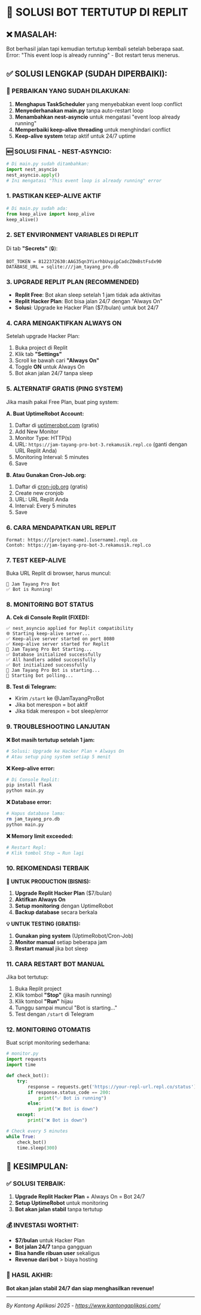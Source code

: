 # 🔧 SOLUSI BOT TERTUTUP DI REPLIT

## ❌ **MASALAH:**
Bot berhasil jalan tapi kemudian tertutup kembali setelah beberapa saat.
Error: "This event loop is already running" - Bot restart terus menerus.

## ✅ **SOLUSI LENGKAP (SUDAH DIPERBAIKI):**

### **🔧 PERBAIKAN YANG SUDAH DILAKUKAN:**
1. **Menghapus TaskScheduler** yang menyebabkan event loop conflict
2. **Menyederhanakan main.py** tanpa auto-restart loop
3. **Menambahkan nest-asyncio** untuk mengatasi "event loop already running"
4. **Memperbaiki keep-alive threading** untuk menghindari conflict
5. **Keep-alive system** tetap aktif untuk 24/7 uptime

### **🆕 SOLUSI FINAL - NEST-ASYNCIO:**
```python
# Di main.py sudah ditambahkan:
import nest_asyncio
nest_asyncio.apply()
# Ini mengatasi "This event loop is already running" error
```

### **1. PASTIKAN KEEP-ALIVE AKTIF**
```python
# Di main.py sudah ada:
from keep_alive import keep_alive
keep_alive()
```

### **2. SET ENVIRONMENT VARIABLES DI REPLIT**
Di tab **"Secrets"** (🔒):
```
BOT_TOKEN = 8122372630:AAG35qn3YixrhbUvpipCadcZ0mBstFsdx90
DATABASE_URL = sqlite:///jam_tayang_pro.db
```

### **3. UPGRADE REPLIT PLAN (RECOMMENDED)**
- **Replit Free**: Bot akan sleep setelah 1 jam tidak ada aktivitas
- **Replit Hacker Plan**: Bot bisa jalan 24/7 dengan "Always On"
- **Solusi**: Upgrade ke Hacker Plan ($7/bulan) untuk bot 24/7

### **4. CARA MENGAKTIFKAN ALWAYS ON**
Setelah upgrade Hacker Plan:
1. Buka project di Replit
2. Klik tab **"Settings"**
3. Scroll ke bawah cari **"Always On"**
4. Toggle **ON** untuk Always On
5. Bot akan jalan 24/7 tanpa sleep

### **5. ALTERNATIF GRATIS (PING SYSTEM)**
Jika masih pakai Free Plan, buat ping system:

**A. Buat UptimeRobot Account:**
1. Daftar di [uptimerobot.com](https://uptimerobot.com) (gratis)
2. Add New Monitor
3. Monitor Type: HTTP(s)
4. URL: `https://jam-tayang-pro-bot-3.rekamusik.repl.co` (ganti dengan URL Replit Anda)
5. Monitoring Interval: 5 minutes
6. Save

**B. Atau Gunakan Cron-Job.org:**
1. Daftar di [cron-job.org](https://cron-job.org) (gratis)
2. Create new cronjob
3. URL: URL Replit Anda
4. Interval: Every 5 minutes
5. Save

### **6. CARA MENDAPATKAN URL REPLIT**
```
Format: https://[project-name].[username].repl.co
Contoh: https://jam-tayang-pro-bot-3.rekamusik.repl.co
```

### **7. TEST KEEP-ALIVE**
Buka URL Replit di browser, harus muncul:
```
🚀 Jam Tayang Pro Bot
✅ Bot is Running!
```

### **8. MONITORING BOT STATUS**
**A. Cek di Console Replit (FIXED):**
```
✅ nest_asyncio applied for Replit compatibility
🌐 Starting keep-alive server...
✅ Keep-alive server started on port 8080
✅ Keep-alive server started for Replit
🚀 Jam Tayang Pro Bot Starting...
✅ Database initialized successfully
✅ All handlers added successfully
✅ Bot initialized successfully
🚀 Jam Tayang Pro Bot is starting...
🔄 Starting bot polling...
```

**B. Test di Telegram:**
- Kirim `/start` ke @JamTayangProBot
- Jika bot merespon = bot aktif
- Jika tidak merespon = bot sleep/error

### **9. TROUBLESHOOTING LANJUTAN**

**❌ Bot masih tertutup setelah 1 jam:**
```bash
# Solusi: Upgrade ke Hacker Plan + Always On
# Atau setup ping system setiap 5 menit
```

**❌ Keep-alive error:**
```bash
# Di Console Replit:
pip install flask
python main.py
```

**❌ Database error:**
```bash
# Hapus database lama:
rm jam_tayang_pro.db
python main.py
```

**❌ Memory limit exceeded:**
```bash
# Restart Repl:
# Klik tombol Stop → Run lagi
```

### **10. REKOMENDASI TERBAIK**

**🎯 UNTUK PRODUCTION (BISNIS):**
1. **Upgrade Replit Hacker Plan** ($7/bulan)
2. **Aktifkan Always On**
3. **Setup monitoring** dengan UptimeRobot
4. **Backup database** secara berkala

**💡 UNTUK TESTING (GRATIS):**
1. **Gunakan ping system** (UptimeRobot/Cron-Job)
2. **Monitor manual** setiap beberapa jam
3. **Restart manual** jika bot sleep

### **11. CARA RESTART BOT MANUAL**
Jika bot tertutup:
1. Buka Replit project
2. Klik tombol **"Stop"** (jika masih running)
3. Klik tombol **"Run"** hijau
4. Tunggu sampai muncul "Bot is starting..."
5. Test dengan `/start` di Telegram

### **12. MONITORING OTOMATIS**
Buat script monitoring sederhana:

```python
# monitor.py
import requests
import time

def check_bot():
    try:
        response = requests.get('https://your-repl-url.repl.co/status')
        if response.status_code == 200:
            print("✅ Bot is running")
        else:
            print("❌ Bot is down")
    except:
        print("❌ Bot is down")

# Check every 5 minutes
while True:
    check_bot()
    time.sleep(300)
```

## 🎉 **KESIMPULAN:**

### ✅ **SOLUSI TERBAIK:**
1. **Upgrade Replit Hacker Plan** + Always On = Bot 24/7
2. **Setup UptimeRobot** untuk monitoring
3. **Bot akan jalan stabil** tanpa tertutup

### 💰 **INVESTASI WORTHIT:**
- **$7/bulan** untuk Hacker Plan
- **Bot jalan 24/7** tanpa gangguan
- **Bisa handle ribuan user** sekaligus
- **Revenue dari bot** > biaya hosting

### 🚀 **HASIL AKHIR:**
**Bot akan jalan stabil 24/7 dan siap menghasilkan revenue!**

---

*By Kantong Aplikasi 2025 - https://www.kantongaplikasi.com/*

